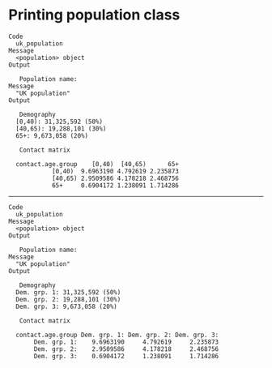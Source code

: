# Printing population class

    Code
      uk_population
    Message
      <population> object
    Output
      
       Population name: 
    Message
      "UK population"
    Output
      
       Demography 
      [0,40): 31,325,592 (50%)
      [40,65): 19,288,101 (30%)
      65+: 9,673,058 (20%)
      
       Contact matrix 
                       
      contact.age.group    [0,40)  [40,65)      65+
                [0,40)  9.6963190 4.792619 2.235873
                [40,65) 2.9509586 4.178218 2.468756
                65+     0.6904172 1.238091 1.714286

---

    Code
      uk_population
    Message
      <population> object
    Output
      
       Population name: 
    Message
      "UK population"
    Output
      
       Demography 
      Dem. grp. 1: 31,325,592 (50%)
      Dem. grp. 2: 19,288,101 (30%)
      Dem. grp. 3: 9,673,058 (20%)
      
       Contact matrix 
                       
      contact.age.group Dem. grp. 1: Dem. grp. 2: Dem. grp. 3:
           Dem. grp. 1:    9.6963190     4.792619     2.235873
           Dem. grp. 2:    2.9509586     4.178218     2.468756
           Dem. grp. 3:    0.6904172     1.238091     1.714286

